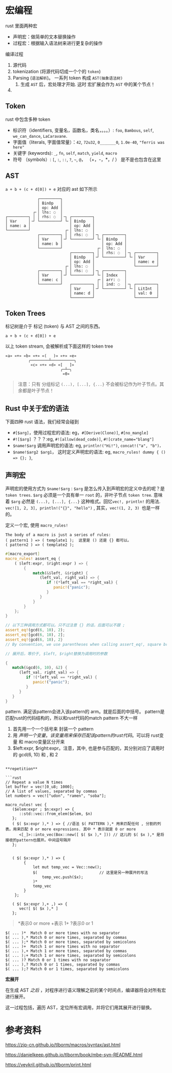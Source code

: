 # 宏编程

rust 里面两种宏

* 声明宏：做简单的文本替换操作
* 过程宏：根据输入语法树来进行更复杂的操作





编译过程

1. 源代码
2. tokenization (将源代码切成一个个的 `token`)
3. Parsing (`语法解析`)。 一系列 token 构成 `AST(抽象语法树)`
   1. 生成 `AST` 后，宏处理才开始. 这时 宏扩展会作为 `AST` 中的某个节点！
4. 



## Token

rust 中包含多种 token

* 标识符（identifiers, 变量名，函数名，类名，。。。）: `foo`, `Bambous`, `self`, `we_can_dance`, `LaCaravane`. 
* 字面值（literals, 字面值常量）：`42`, `72u32`, `0_______0`, `1.0e-40`, `"ferris was here"`
* 关键字 (keywords): `_`, `fn`, `self`, `match`, `yield`, `macro`
* 符号 （symbols）: `[`, `:`, `::`, `?`, `~`, `@`， （+，-，*，/ ） 是不是也包含在这里



## AST

`a + b + (c + d[0]) + e` 对应的 ast 如下所示

```
              ┌─────────┐
              │ BinOp   │
              │ op: Add │
            ┌╴│ lhs: ◌  │
┌─────────┐ │ │ rhs: ◌  │╶┐ ┌─────────┐
│ Var     │╶┘ └─────────┘ └╴│ BinOp   │
│ name: a │                 │ op: Add │
└─────────┘               ┌╴│ lhs: ◌  │
              ┌─────────┐ │ │ rhs: ◌  │╶┐ ┌─────────┐
              │ Var     │╶┘ └─────────┘ └╴│ BinOp   │
              │ name: b │                 │ op: Add │
              └─────────┘               ┌╴│ lhs: ◌  │
                            ┌─────────┐ │ │ rhs: ◌  │╶┐ ┌─────────┐
                            │ BinOp   │╶┘ └─────────┘ └╴│ Var     │
                            │ op: Add │                 │ name: e │
                          ┌╴│ lhs: ◌  │                 └─────────┘
              ┌─────────┐ │ │ rhs: ◌  │╶┐ ┌─────────┐
              │ Var     │╶┘ └─────────┘ └╴│ Index   │
              │ name: c │               ┌╴│ arr: ◌  │
              └─────────┘   ┌─────────┐ │ │ ind: ◌  │╶┐ ┌─────────┐
                            │ Var     │╶┘ └─────────┘ └╴│ LitInt  │
                            │ name: d │                 │ val: 0  │
                            └─────────┘                 └─────────┘
```





## Token Trees

标记树是介于 标记 (token) 与 AST 之间的东西。

```
a + b + (c + d[0]) + e
```

以上 token stream, 会被解析成下面这样的 token tree

```
«a» «+» «b» «+» «(   )» «+» «e»
          ╭────────┴──────────╮
           «c» «+» «d» «[   ]»
                        ╭─┴─╮
                         «0»
```

> 注意：只有 分组标记 `(...), [...], {...}` 不会被标记作为叶子节点。其余都是叶子节点！







## Rust 中关于宏的语法

下面四种 rust 语法，我们经常会碰到

* `#[$arg]`，使用过程宏的语法: eg，`#[Derive(Clone)]`, `#[no_mangle]`
* `#![$arg]`  ？？？:eg,  `#![allow(dead_code)]`, `#![crate_name="blang"]`
* `$name!$arg` 调用声明宏的语法:  eg,  `println!("Hi!")`, `concat!("a", "b")， `
* `$name!$arg2 $arg1`， 这时定义声明宏的语法:  eg, `macro_rules! dummy { () => {}; }`, 



## 声明宏

声明宏的使用方式为 `$name!$arg` : `$arg` 是怎么传入到声明宏的定义中去的呢？是 `token trees`. `$arg` 必须是一个具有单一 `root` 的，非叶子节点 `token tree`. 意味着 `$arg` 必然是 `(...), [...], {...}` 这种格式。回忆`vec!, println!` 的用法. `vec![1, 2, 3], println!("{}", "hello")` , 其实，`vec!(1, 2, 3) `也是一样的。

定义一个宏, 使用 `macro_rules!`

```
The body of a macro is just a series of rules:
( pattern1 ) => ( template1 );  这里是 () 还是 {} 都可以。
( pattern2 ) => ( template2 );
```


```rust
#[macro_export]
macro_rules! assert_eq {
    ( $left:expr, $right:expr ) => {   
        {
            match(&$left, &$right) {
               (left_val, right_val) => {
                  if !(*left_val == *right_val) {
                     panic!("panic");
                  }
               }
            }
        }
    };
}

// 以下三种调用方式都可以。只不过注意 {} 的话，后面可以不跟 ;
assert_eq!(gcd(6, 10), 2);
assert_eq![gcd(6, 10), 2];
assert_eq!{gcd(6, 10), 2}
// By convention, we use parentheses when calling assert_eq!, square brackets for vec!, and curly braces for macro_rules!.

// 展开后，等价于, $left, $right替换为调用时的参数

{
   match(&gcd(6, 10), &2) {
      (left_val, right_val) => {
         if !(*left_val == *right_val) {
            panic!("panic");
         }
      }
   }
}

```
pattern. 满足该pattern会进入该pattern的 arm。就是后面的中括号。
pattern是匹配rust的代码结构的，所以和rust代码的match pattern 不大一样

1. 首先用一个一个括号来 封装一个 pattern
2. 用 $声明一个变量，该变量用来 保存 匹配该 pattern 的 rust 代码。$可以将 rust变量 和 macro变量区分开来
3. $left:expr, $right:expr。注意，其中, 也是参与匹配的，其分别对应了调用时的 gcd(6, 10) 和 , 和 2
```

**repetition**

```rust
// Repeat a value N times
let buffer = vec![0_u8; 1000];
// A list of values, separated by commas
let numbers = vec!["udon", "ramen", "soba"];

macro_rules! vec {
   ($elem:expr ; $n:expr) => {
      ::std::vec::from_elem($elem, $n)
   };
   ( $( $x:expr ),* ) => { //语法 $( PATTERN ),* 用来匹配任何 , 分割的列表。用来匹配 0 or more expressions. 其中 * 表示就是 0 or more
      <[_]>::into_vec(Box::new([ $( $x ),* ])) // 这儿的 $( $x ),* 是将接收的pattern也展开。中间逗号隔开
   };


   ( $( $x:expr ),* ) => {
        {
            let mut temp_vec = Vec::new();   
            $(                           // 这里是另一种展开的写法
                temp_vec.push($x);
            )*
            temp_vec
        }
    };

   ( $( $x:expr ),+ ,) => {
      vec![ $( $x ),* ]
   };
```

>  *表示0 or more
>  +表示 1+
>  ?表示0 or 1

```
$( ... )*  Match 0 or more times with no separator
$( ... ),* Match 0 or more times, separated by commas
$( ... );* Match 0 or more times, separated by semicolons
$( ... )+  Match 1 or more times with no separator
$( ... ),+ Match 1 or more times, separated by commas
$( ... );+ Match 1 or more times, separated by semicolons
$( ... )? Match 0 or 1 times with no separator
$( ... ),? Match 0 or 1 times, separated by commas
$( ... );? Match 0 or 1 times, separated by semicolons
```


**宏展开**

在生成 AST *之后* ，对程序进行语义理解之前的某个时间点，编译器将会对所有宏进行展开。

这一过程包括，遍历 AST，定位所有宏调用，并将它们用其展开进行替换。



# 参考资料

https://zjp-cn.github.io/tlborm/macros/syntax/ast.html

https://danielkeep.github.io/tlborm/book/mbe-syn-README.html

https://veykril.github.io/tlborm/print.html
